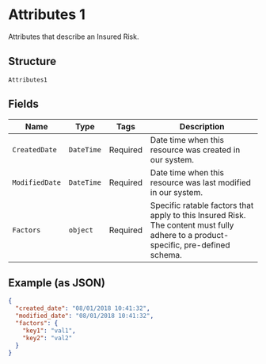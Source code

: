 
# Attributes 1

Attributes that describe an Insured Risk.

## Structure

`Attributes1`

## Fields

| Name | Type | Tags | Description |
|  --- | --- | --- | --- |
| `CreatedDate` | `DateTime` | Required | Date time when this resource was created in our system. |
| `ModifiedDate` | `DateTime` | Required | Date time when this resource was last modified in our system. |
| `Factors` | `object` | Required | Specific ratable factors that apply to this Insured Risk. The content must fully adhere to a product-specific, pre-defined schema. |

## Example (as JSON)

```json
{
  "created_date": "08/01/2018 10:41:32",
  "modified_date": "08/01/2018 10:41:32",
  "factors": {
    "key1": "val1",
    "key2": "val2"
  }
}
```

